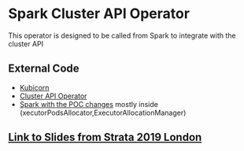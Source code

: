 # Spark Cluster API Operator
This operator is designed to be called from Spark to integrate with the cluster API


## External Code
- [Kubicorn](https://github.com/kubicorn/kubicorn)
- [Cluster API Operator](https://github.com/kubernetes-sigs/cluster-api)
- [Spark with the POC changes](github.com/holdenk/spark/tree/cluster-api-integration) mostly inside (xecutorPodsAllocator,ExecutorAllocationManager)

## [Link to Slides from Strata 2019 London](http://bit.ly/2GXmMFp)
